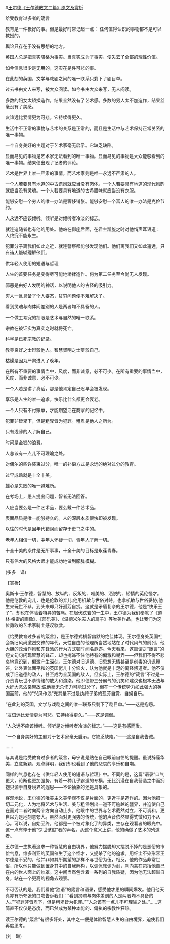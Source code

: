 #[王尔德《王尔德散文二篇》原文及赏析](https://www.vrrw.net/wx/12256.html)

给受教育过多者的箴言

教育是一件极好的事。但是最好时常记起一点： 任何值得认识的事物都不是可以教授的。

舆论只存在于没有思想的地方。

英国人总是把真实降格为事实。当真实成为了事实，便失去了全部的理性价值。

如今信息很少是无用的，这实在是件可悲的事。

在此刻的英国，文学与戏剧之间的唯一联系只剩下了剧目单。

过去书由文人来写，被大众阅读。如今书由大众来写，无人阅读。

多数的妇女太矫揉造作，结果全然没有了艺术感。多数的男人太不加造作，结果丝毫没有了美感。

友谊远比爱情更为可悲。它持续得更久。

生活中不正常的事物与艺术的关系是正常的，而且是生活中与艺术保持正常关系的唯一事物。

一个自身美好的主题对于艺术家毫无启示。它缺乏缺陷。

显而易见的事物是艺术家无法看到的唯一事物。显而易见的事物是大众能够看到的唯一事物。结果便出现了记者的评论。

艺术是世界上唯一严肃的事情，而艺术家则是唯一永远不严肃的人。

一个人若要具有地道的中古遗风就应当没有肉体。一个人若要具有地道的现代风韵就应当没有灵魂。一个人若要具有地道的古希腊味就应当没有衣服。

能够安慰一个穷人的唯一办法是奢侈铺张。能够安慰一个富人的唯一办法是克俭节约。

人永远不应该倾听。倾听是对倾听者冷淡的标志。

就连追随者也有他的用处。他站在御座后面，在君主凯旋之时对他悄声耳语道： 人终究不能永生。

犯罪分子离我们如此之近，就连警察都能够发现他们。他们离我们又如此遥远，只有诗人能够理解他们。



供年轻人使用的短语与哲理

人生的首要任务是变得尽可能地矫揉造作。何为第二任务至今尚无人发现。

邪恶是由好人发明的神话，以说明他人的古怪的吸引力。

穷人一旦具备了个人姿态，贫穷问题便不难解决了。

看到灵魂与肉体间差别的人是两者均不具备的人。

一个做工考究的扣眼是艺术与自然的唯一联系。

宗教在被证实为真实之时就将死亡。

科学是已死宗教的记录。

教养良好之士辩驳他人。智慧贤明之士辩驳自己。

枯燥是因为严肃进入了晚年。

在所有不重要的事情当中，风度，而非诚意，必不可少。在所有重要的事情当中，风度，而非诚意，必不可少。

一个人若是讲了真话，那是他肯定自己迟早会被发现。

享乐是人生的唯一追求。快乐比什么都更会衰老。

一个人只有不付账单，才能期望活在商家的记忆中。

犯罪非皆卑下，但是粗卑皆为犯罪。粗卑是他人之所为。

只有浅薄的人了解自己。

时间是金钱的浪费。

人总该有一点儿不可理喻之处。

对偶尔的些许装束过分，唯一的补偿方式是永远的绝对过分的教育。

过早成熟就是十全十美。

雄心是失败的唯一避难所。

在考场上，愚人提出问题，智者无法回答。

人应当要么是一件艺术品，要么戴一件艺术品。

表面品质是唯一能够持久的。人的深层本质很快即被发现。

以往的时代是因年代错误而留存于史书之中的。

老年人相信一切，中年人怀疑一切，青年人了解一切。

十全十美的条件是无所事事，十全十美的目标是永葆青春。

只有伟大的风格大师才能成功地做到朦胧模糊。

(多多　译)

【赏析】

奥斯卡·王尔德，智慧的、放纵的、反叛的、唯美的、洒脱的、矫情的英伦怪才。他是伦敦的宠儿，也是伦敦的弃儿;他用机敏与世俗对峙，也拿机敏与世俗妥协;他生来玩世不恭，到头来却只好孤芳自赏。这就是矛盾复杂的王尔德，他是“快乐王子”，却也在体验着特异的苦痛。在起伏跌宕的一生中，王尔德为我们奉献了《道林·格雷的画像》、《莎乐美》、《温德米尔夫人的扇子》等唯美作品，也让我们为这位勇敢的艺术家骑士感叹欷歔。

《给受教育过多者的箴言》，是王尔德式机智幽默的绝佳体现。王尔德身处英国社会新旧风尚激烈交锋的年代，天性自由的他理所当然地站在了时代风气的前列，他大胆的政治作风和先锋派的行为方式顿时闻名遐迩。今天看来，这篇谓之“箴言”的短文句句闪现智慧的锋芒，却也掩饰不住他特有的偏激和嘲弄——但我们不得不悲哀地意识到，偏激产生深刻。王尔德对旧道德、旧思想无情甚至是刻毒的讥讽鞭笞，让外表体面平和的英国佬儿十分恼火，认为他就是十足的离经叛道者。他不仅成了旧道德的敌人，甚至成为全英国的敌人。但实际上，王尔德的“箴言”不过是一介贵胄玩世不恭情绪的放大和渲染，他即便带三分霸气的讥笑和建议也根本无法与大奸大恶沾亲带故;说他毫无杀伤力可能过分了，但在一个传统势力如此强大的英国面前，他的“兴风作浪”充其量不过是纨绔子弟的孤芳自赏、自娱自乐。

“在此刻的英国，文学与戏剧之间的唯一联系只剩下了剧目单。”——这是抱怨。

“友谊远比爱情更为可悲。它持续得更久。”——这是调侃。

“人永远不应该倾听。倾听是对倾听者冷淡的标志。”——这是有感而发。

“一个自身美好的主题对于艺术家毫无启示。它缺乏缺陷。”——这是自我告诫。

……

与其说是给受教育过多者的箴言，毋宁说是贴在自己眼前自怜的提醒。虽说辞藻华美，立意新颖，观点鲜明，我们却也看到了他的悲哀的享乐和自嘲。

同样的气息也存在《供年轻人使用的短语与哲理》中。不同的是，这篇“语录”口气更大，论断也更加强势，有着一种几乎霸道的专横，无比沉浸在自我营造之中而拥抱只源于自身境界的遐思——不论抽象的还是具象的。

客观地说，王尔德的唯美主义美学观不仅是片面的，更近乎是造作的。因为他把一切二元化，人为地将艺术与生活、美与粗俗划出一道不可逾越的疆界，并迫使自己在面对二者时向两个方向自动止步。他眼中的世界与艺术截然对立，不可调和，更自以为是地刻意夸大。虽然面对更强势的传统，他的声音依然显得式微和力不从心。可以说，自始至终，他都是一个被对象化了的异类，生存在观看者的眼光中。这一点有悖于他“惊世骇俗”者的声名。从这个意义上讲，他的确做了艺术的殉道者。

王尔德一生执著追求一种智慧的自由境界，他努力摆脱却又摆脱不掉的是恶俗的市侩气息，维多利亚的英国催生了这个怪才，又扼杀了他的追求。用纤尘不染形容王尔德是不妥的，他并非如其所期望的那样不与世俗为伍，相反，他的作品非常世俗，所以他只能做到置身其中的自我解构，以调侃戏谑为剑，刺向蒙在包括他自己在内的世人面上的纱罩。这中间当然包含着一系列的自我质疑，因为他无法超越自身，站在一个更高的视角去观察。

不可否认的是，我们看他“独语”的箴言和语录，感受他才思的瞬间爆发。他用他天真亦有所夸张的口吻告诉我们：“看到灵魂与肉体差别的人是两者均不具备的人。”“犯罪非皆卑下，但是粗卑皆为犯罪。”“人总该有一点儿不可理喻之处。”……这简直不仅仅是态度，而已然成为某种本能的、偏执的宗教性狂热。

读王尔德的“箴言”有很多好处，其中之一便是体验智慧人生的自由境界，迫使我们再度思考。

(刘　璐)

